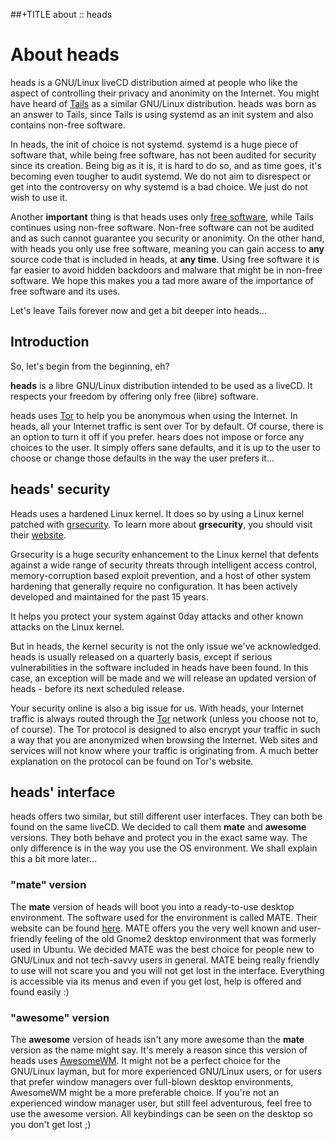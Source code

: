 ##+TITLE about :: heads

About heads
===========

heads is a GNU/Linux liveCD distribution aimed at people who like the
aspect of controlling their privacy and anonimity on the Internet. You
might have heard of [Tails](http://tails.boum.org) as a similar
GNU/Linux distribution. heads was born as an answer to Tails, since
Tails is using systemd as an init system and also contains non-free
software.

In heads, the init of choice is not systemd. systemd is a huge
piece of software that, while being free software, has not been audited
for security since its creation. Being big as it is, it is hard to do
so, and as time goes, it's becoming even tougher to audit systemd. We do
not aim to disrespect or get into the controversy on why systemd is a
bad choice. We just do not wish to use it.

Another **important** thing is that heads uses only
[free software](https://www.gnu.org/philosophy/free-sw.html),
while Tails continues using non-free software. Non-free software can not
be audited and as such cannot guarantee you security or anonimity. On
the other hand, with heads you only use free software, meaning you can
gain access to **any** source code that is included in heads, at **any
time**. Using free software it is far easier to avoid hidden backdoors
and malware that might be in non-free software. We hope this makes you a
tad more aware of the importance of free software and its uses.

Let's leave Tails forever now and get a bit deeper into heads...

## Introduction

So, let's begin from the beginning, eh?

**heads** is a libre GNU/Linux distribution intended to be used as a
liveCD. It respects your freedom by offering only free (libre) software.

heads uses [Tor](https://torproject.org) to help you be anonymous when
using the Internet. In heads, all your Internet traffic is sent over Tor
by default. Of course, there is an option to turn it off if you prefer.
hears does not impose or force any choices to the user. It simply offers
sane defaults, and it is up to the user to choose or change those
defaults in the way the user prefers it...

## heads' security

Heads uses a hardened Linux kernel. It does so by using a Linux kernel
patched with [grsecurity](https://grsecurity.net/). To learn more about
**grsecurity**, you should visit their [website](https://grsecurity.net/).

Grsecurity is a huge security enhancement to the Linux kernel that
defents against a wide range of security threats through intelligent
access control, memory-corruption based exploit prevention, and a host
of other system hardening that generally require no configuration. It
has been actively developed and maintained for the past 15 years.

It helps you protect your system against 0day attacks and other known
attacks on the Linux kernel.

But in heads, the kernel security is not the only issue we've
acknowledged. heads is usually released on a quarterly basis, except if
serious vulnerabilities in the software included in heads have been
found. In this case, an exception will be made and we will release an
updated version of heads - before its next scheduled release.

Your security online is also a big issue for us. With heads, your
Internet traffic is always routed through the
[Tor](https://torproject.org) network (unless you choose not to, of
course). The Tor protocol is designed to also encrypt your traffic in
such a way that you are anonymized when browsing the Internet. Web sites
and services will not know where your traffic is originating from. A
much better explanation on the protocol can be found on Tor's website.

## heads' interface

heads offers two similar, but still different user interfaces. They can
both be found on the same liveCD. We decided to call them **mate** and
**awesome** versions. They both behave and protect you in the exact same
way. The only difference is in the way you use the OS environment. We
shall explain this a bit more later...

### "mate" version

The **mate** version of heads will boot you into a ready-to-use desktop
environment. The software used for the environment is called MATE. Their
website can be found [here](http://mate-desktop.org/). MATE offers you
the very well known and user-friendly feeling of the old Gnome2 desktop
environment that was formerly used in Ubuntu. We decided MATE was the
best choice for people new to GNU/Linux and not tech-savvy users in
general. MATE being really friendly to use will not scare you and you
will not get lost in the interface. Everything is accessible via its
menus and even if you get lost, help is offered and found easily :)

### "awesome" version

The **awesome** version of heads isn't any more awesome than the
**mate** version as the name might say. It's merely a reason since this
version of heads uses [AwesomeWM](https://awesomewm.org). It might not
be a perfect choice for the GNU/Linux layman, but for more experienced
GNU/Linux users, or for users that prefer window managers over
full-blown desktop environments, AwesomeWM might be a more preferable
choice. If you're not an experienced window manager user, but still feel
adventurous, feel free to use the awesome version. All keybindings can
be seen on the desktop so you don't get lost ;)

